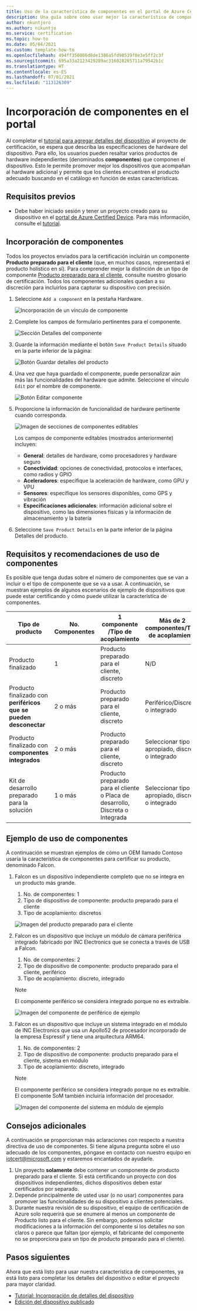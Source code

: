 ```yaml
---
title: Uso de la característica de componentes en el portal de Azure Certified Device
description: Una guía sobre cómo usar mejor la característica de componentes de la sección Detalles del dispositivo para describir el dispositivo con precisión
author: nkuntjoro
ms.author: nikuntjo
ms.service: certification
ms.topic: how-to
ms.date: 05/04/2021
ms.custom: template-how-to
ms.openlocfilehash: 494ff350866d8de1386a5fd98539f0e3e5ff2c3f
ms.sourcegitcommit: 695a33a2123429289ac316028265711a79542b1c
ms.translationtype: HT
ms.contentlocale: es-ES
ms.lasthandoff: 07/01/2021
ms.locfileid: "113126309"
---
```

# <a name="add-components-on-the-portal"></a>Incorporación de componentes en el portal

Al completar el [tutorial para agregar detalles del dispositivo](tutorial-02-adding-device-details.md) al proyecto de certificación, se espera que describa las especificaciones de hardware del dispositivo. Para ello, los usuarios pueden resaltar varios productos de hardware independientes (denominados **componentes**) que componen el dispositivo. Esto le permite promover mejor los dispositivos que acompañan al hardware adicional y permite que los clientes encuentren el producto adecuado buscando en el catálogo en función de estas características.

## <a name="prerequisites"></a>Requisitos previos

- Debe haber iniciado sesión y tener un proyecto creado para su dispositivo en el [portal de Azure Certified Device](https://certify.azure.com). Para más información, consulte el [tutorial](tutorial-01-creating-your-project.md).

## <a name="how-to-add-components"></a>Incorporación de componentes

Todos los proyectos enviados para la certificación incluirán un componente **Producto preparado para el cliente** (que, en muchos casos, representará el producto holístico en sí). Para comprender mejor la distinción de un tipo de componente [Producto preparado para el cliente](./resources-glossary.md), consulte nuestro glosario de certificación. Todos los componentes adicionales quedan a su discreción para incluirlos para capturar su dispositivo con precisión.

1. Seleccione `Add a component` en la pestaña Hardware.

    ![Incorporación de un vínculo de componente](./media/images/add-component-new.png)

1. Complete los campos de formulario pertinentes para el componente.

    ![Sección Detalles del componente](./media/images/component-details-section.png)

1. Guarde la información mediante el botón `Save Product Details` situado en la parte inferior de la página:  

    ![Botón Guardar detalles del producto](./media/images/save-product-details-button.png)

1. Una vez que haya guardado el componente, puede personalizar aún más las funcionalidades del hardware que admite. Seleccione el vínculo `Edit` por el nombre de componente.  

    ![Botón Editar componente](./media/images/component-edit.png)

1. Proporcione la información de funcionalidad de hardware pertinente cuando corresponda.  

    ![Imagen de secciones de componentes editables](./media/images/component-selection-area.png)  

    Los campos de componente editables (mostrados anteriormente) incluyen:

    - **General**: detalles de hardware, como procesadores y hardware seguro
    - **Conectividad**: opciones de conectividad, protocolos e interfaces, como radios y GPIO
    - **Aceleradores**: especifique la aceleración de hardware, como GPU y VPU
    - **Sensores**: especifique los sensores disponibles, como GPS y vibración
    - **Especificaciones adicionales**: información adicional sobre el dispositivo, como las dimensiones físicas y la información de almacenamiento y la batería

1. Seleccione `Save Product Details` en la parte inferior de la página Detalles del producto.

## <a name="component-use-requirements-and-recommendations"></a>Requisitos y recomendaciones de uso de componentes

Es posible que tenga dudas sobre el número de componentes que se van a incluir o el tipo de componente que se va a usar. A continuación, se muestran ejemplos de algunos escenarios de ejemplo de dispositivos que puede estar certificando y cómo puede utilizar la característica de componentes.

| Tipo de producto                                       | No. Componentes | 1 componente /Tipo de acoplamiento      | Más de 2 componentes/Tipo de acoplamiento                    |
|----------------------------------------------------|------------|----------------------------------|--------------------------------------------------|
| Producto finalizado                                   | 1          | Producto preparado para el cliente, discreto | N/D                                              |
| Producto finalizado con **periféricos que se pueden desconectar** | 2 o más  | Producto preparado para el cliente, discreto | Periférico/Discreto o integrado              |
| Producto finalizado con **componentes integrados**  | 2 o más  | Producto preparado para el cliente, discreto | Seleccionar tipo apropiado, discreto o integrado |
| Kit de desarrollo preparado para la solución                             | 1 o más  | Producto preparado para el cliente o Placa de desarrollo, Discreta o Integrada| Seleccionar tipo apropiado, discreto o integrado |

## <a name="example-component-usage"></a>Ejemplo de uso de componentes

A continuación se muestran ejemplos de cómo un OEM llamado Contoso usaría la característica de componentes para certificar su producto, denominado Falcon.

1. Falcon es un dispositivo independiente completo que no se integra en un producto más grande.
    1. No. de componentes: 1
    1. Tipo de dispositivo de componente: producto preparado para el cliente
    1. Tipo de acoplamiento: discretos

     ![Imagen del producto preparado para el cliente](./media/images/customer-ready-product.png)

1. Falcon es un dispositivo que incluye un módulo de cámara periférica integrado fabricado por INC Electronics que se conecta a través de USB a Falcon.
    1. No. de componentes: 2
    1. Tipo de dispositivo de componente: producto preparado para el cliente, periférico
    1. Tipo de acoplamiento: discreto, integrado
    
    > [!Note]
    > El componente periférico se considera integrado porque no es extraíble.

     ![Imagen del componente de periférico de ejemplo](./media/images/peripheral.png)

1. Falcon es un dispositivo que incluye un sistema integrado en el módulo de INC Electronics que usa un Apollo52 de procesador incorporado de la empresa Espressif y tiene una arquitectura ARM64.
    1. No. de componentes: 2
    1. Tipo de dispositivo de componente: producto preparado para el cliente, sistema en módulo
    1. Tipo de acoplamiento: discreto, integrado

    > [!Note]
    > El componente periférico se considera integrado porque no es extraíble. El componente SoM también incluiría información del procesador.

     ![Imagen del componente del sistema en módulo de ejemplo ](./media/images/system-on-module.png)

## <a name="additional-tips"></a>Consejos adicionales

A continuación se proporcionan más aclaraciones con respecto a nuestra directiva de uso de componentes. Si tiene alguna pregunta sobre el uso adecuado de los componentes, póngase en contacto con nuestro equipo en [iotcert@microsoft.com](mailto:iotcert@microsoft.com) y estaremos encantados de ayudarle.

1. Un proyecto **solamente** debe contener un componente de producto preparado para el cliente. Si está certificando un proyecto con dos dispositivos independientes, dichos dispositivos deben estar certificados por separado.
1. Depende principalmente de usted usar (o no usar) componentes para promover las funcionalidades de su dispositivo a clientes potenciales.
1. Durante nuestra revisión de su dispositivo, el equipo de certificación de Azure solo requerirá que se enumere al menos un componente de Producto listo para el cliente. Sin embargo, podemos solicitar modificaciones a la información del componente si los detalles no son claros o parece que faltan (por ejemplo, el fabricante del componente no se proporciona para un tipo de producto preparado para el cliente).

## <a name="next-steps"></a>Pasos siguientes

Ahora que está listo para usar nuestra característica de componentes, ya está listo para completar los detalles del dispositivo o editar el proyecto para mayor claridad.

- [Tutorial: Incorporación de detalles del dispositivo](tutorial-02-adding-device-details.md)
- [Edición del dispositivo publicado](how-to-edit-published-device.md)
